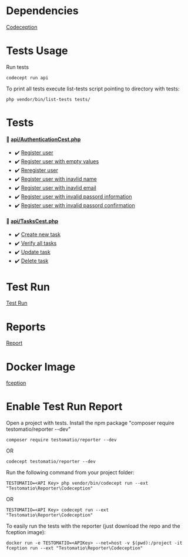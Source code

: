 # Dependencies
[Codeception](https://hub.docker.com/r/codeception/codeception)


# Tests Usage

Run tests
```
codecept run api
```

To print all tests execute list-tests script pointing to directory with tests:
```
php vendor/bin/list-tests tests/
```


# Tests

#### 📎 [api/AuthenticationCest.php](git@github.com:xsery/codeception.git/api/AuthenticationCest.php)
  - ✔️  [Register user](git@github.com:xsery/codeception.git/api/AuthenticationCest.php#L10) 
  - ✔️  [Register user with empty values](git@github.com:xsery/codeception.git/api/AuthenticationCest.php#L31) 
  - ✔️  [Reregister user](git@github.com:xsery/codeception.git/api/AuthenticationCest.php#L57) 
  - ✔️  [Register user with inavlid name](git@github.com:xsery/codeception.git/api/AuthenticationCest.php#L71) 
  - ✔️  [Register user with inavlid email](git@github.com:xsery/codeception.git/api/AuthenticationCest.php#L90) 
  - ✔️  [Register user with invalid passord information](git@github.com:xsery/codeception.git/api/AuthenticationCest.php#L109) 
  - ✔️  [Register user with invalid passord confirmation](git@github.com:xsery/codeception.git/api/AuthenticationCest.php#L128) 

#### 📎 [api/TasksCest.php](git@github.com:xsery/codeception.git/api/TasksCest.php)
  - ✔️  [Create new task](git@github.com:xsery/codeception.git/api/TasksCest.php#L16) 
  - ✔️  [Verify all tasks](git@github.com:xsery/codeception.git/api/TasksCest.php#L44) 
  - ✔️  [Update task](git@github.com:xsery/codeception.git/api/TasksCest.php#L54) 
  - ✔️  [Delete task](git@github.com:xsery/codeception.git/api/TasksCest.php#L77) 

# Test Run
[Test Run](https://app.testomat.io/projects/luna-ae954/runs/2bfa682d/report)

# Reports
[Report](https://app.testomat.io/projects/luna-ae954/runs/2bfa682d/report)

# Docker Image
[fception](https://hub.docker.com/r/xsery/fception)

# Enable Test Run Report
Open a project with tests.
Install the npm package "composer require testomatio/reporter --dev"
```
composer require testomatio/reporter --dev
```

OR
```
codecept testomatio/reporter --dev
```

Run the following command from your project folder: 

```
TESTOMATIO=<API Key> php vendor/bin/codecept run --ext "Testomatio\Reporter\Codeception"
```

OR
```
TESTOMATIO=<API Key> codecept run --ext "Testomatio\Reporter\Codeception"
``` 

To easily run the tests with the reporter (just download the repo and the fception image):
```
docker run -e TESTOMATIO=<APIKey> --net=host -v $(pwd):/project -it fception run --ext "Testomatio\Reporter\Codeception"
``` 

